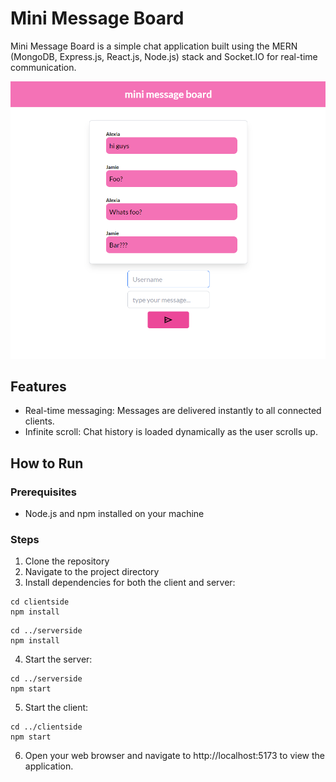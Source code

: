 # Mini Message Board

Mini Message Board is a simple chat application built using the MERN (MongoDB, Express.js, React.js, Node.js) stack and Socket.IO for real-time communication.

![Screenshot](image.png)

## Features

- Real-time messaging: Messages are delivered instantly to all connected clients.
- Infinite scroll: Chat history is loaded dynamically as the user scrolls up.

## How to Run

### Prerequisites

- Node.js and npm installed on your machine

### Steps

1. Clone the repository
2. Navigate to the project directory
3. Install dependencies for both the client and server:

```
cd clientside
npm install
```

```
cd ../serverside
npm install
```

4. Start the server:

```
cd ../serverside
npm start
```

5. Start the client:

```
cd ../clientside
npm start
```

6. Open your web browser and navigate to http://localhost:5173 to view the application.
